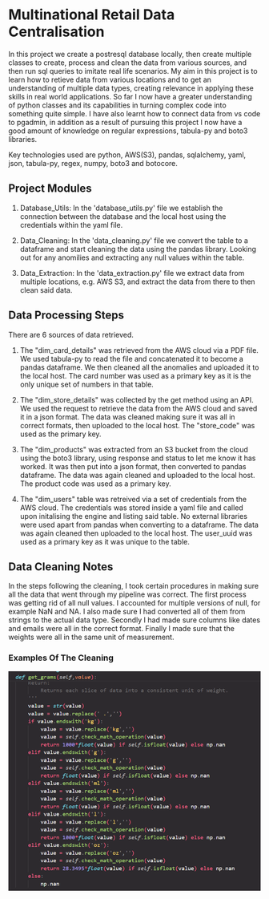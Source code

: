 # Multinational Retail Data Centralisation

In this project we create a postresql database locally, then create multiple classes to create, process and clean the data from various sources, and then run sql queries to imitate real life scenarios. My aim in this project is to learn how to retieve data from various locations and to get an understanding of multiple data types, creating relevance in applying these skills in real world applications.
So far I now have a greater understanding of python classes and its capabilities in turning complex code into something quite simple. I have also learnt how to connect data from vs code to pgadmin, in addition as a result of pursuing this project I now have a good amount of knowledge on regular expressions, tabula-py and boto3 libraries.

Key technologies used are python, AWS(S3), pandas, sqlalchemy, yaml, json, tabula-py, regex, numpy, boto3 and botocore.

## Project Modules

1. Database_Utils: In the 'database_utils.py' file we establish the connection between the database and the local host using the credentials within the yaml file.

2. Data_Cleaning: In the 'data_cleaning.py' file we convert the table to a dataframe and start cleaning the data using the pandas library. Looking out for any anomilies and extracting any null values within the table.

3. Data_Extraction: In the 'data_extraction.py' file we extract data from multiple locations, e.g. AWS S3, and extract the data from there to then clean said data.

## Data Processing Steps

There are 6 sources of data retrieved.

1. The "dim_card_details" was retrieved from the AWS cloud via a PDF file. We used tabula-py to read the file and concatenated it to become a pandas dataframe. We then cleaned all the anomalies and uploaded it to the local host. The card number was used as a primary key as it is the only unique set of numbers in that table.

2. The "dim_store_details" was collected by the get method using an API. We used the request to retrieve the data from the AWS cloud and saved it in a json format. The data was cleaned making sure it was all in correct formats, then uploaded to the local host. The "store_code" was used as the primary key.

3. The "dim_products" was extracted from an S3 bucket from the cloud using the boto3 library, using response and status to let me know it has worked. It was then put into a json format, then converted to pandas dataframe. The data was again cleaned and uploaded to the local host. The product code was used as a primary key.

4. The "dim_users" table was retreived via a set of credentials from the AWS cloud. The credentials was stored inside a yaml file and called upon initalising the engine and listing said table. No external libraries were used apart from pandas when converting to a dataframe. The data was again cleaned then uploaded to the local host. The user_uuid was used as a primary key as it was unique to the table.

## Data Cleaning Notes

In the steps following the cleaning, I took certain procedures in making sure all the data that went through my pipeline was correct. The first process was getting rid of all null values. I accounted for multiple versions of null, for example NaN and NA. I also made sure I had converted all of them from strings to the actual data type. Secondly I had made sure columns like dates and emails were all in the correct format. Finally I made sure that the weights were all in the same unit of measurement.

### Examples Of The Cleaning

![Converting Measurement](/images/clean_code.png)
